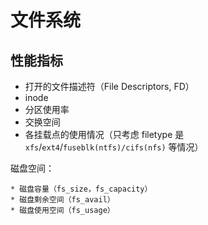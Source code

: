 # 文件系统

## 性能指标

* 打开的文件描述符（File Descriptors, FD）
* inode
* 分区使用率
* 交换空间
* 各挂载点的使用情况（只考虑 filetype 是 `xfs`/`ext4`/`fuseblk(ntfs)/cifs(nfs)` 等情况）

磁盘空间：

    * 磁盘容量（fs_size，fs_capacity）
    * 磁盘剩余空间（fs_avail）
    * 磁盘使用空间（fs_usage）